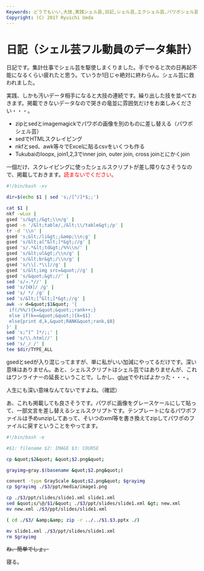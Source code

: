```yaml
---
Keywords: どうでもいい,大技,実践シェル芸,日記,シェル芸,エクシェル芸,パワポシェル芸
Copyright: (C) 2017 Ryuichi Ueda
---
```


# 日記（シェル芸フル動員のデータ集計）
日記です。集計仕事でシェル芸を駆使しまくりました。手でやると次の日再起不能になるくらい疲れたと思う。ていうか1日じゃ絶対に終わらん。シェル芸に救われました。

実践、しかも汚いデータ相手になると大技の連続です。繰り出した技を並べておきます。掲載できないデータなので哭きの竜並に雰囲気だけをお楽しみください・・・。

<!--more-->

<ul>
 <li>zipとsedとimagemagickでパワポの画像を別のものに差し替える（パワポシェル芸）</li>
 <li>sedでHTMLスクレイピング</li>
 <li>nkfとsed、awk等々でExcelに貼るcsvをいくつも作る</li>
 <li>Tukubaiのloopx, join1,2,3でinner join, outer join, cross joinとにかくjoin</li>
</ul>

一個だけ、スクレイピングに使ったシェルスクリプトが差し障りなさそうなので、掲載しておきます。<span style="color:red">読まないでください。</span>

```bash
#!/bin/bash -xv

dir=$(echo $1 | sed 's;/[^/]*$;;')

cat $1 |
nkf -wLux |
gsed 's/&gt;/&gt;\\n/g' |
gsed -n '/&lt;table/,/&lt;\\/table&gt;/p' |
tr -d '\\n' |
gsed 's;&lt;/li&gt;;&amp;\\n;g' |
gsed 's/&lt;a[^&lt;]*&gt;//g' |
gsed 's/.*&lt;td&gt;/%%\\n/' |
gsed 's/&lt;ul&gt;/\\n/g' |
gsed 's/&lt;br&gt;/\\n/g' |
gsed 's/\\[.*\\]//g' |
gsed 's/&lt;img src=&quot;//g' |
gsed 's/&quot;&gt;//' |
sed 's/→.*//' |
sed 's/[《》]/ /g' |
sed 's/ */ /g' |
sed 's/&lt;[^&lt;]*&gt;//g' |
awk -v d=&quot;$1&quot; '{
 if(/%%/){k=&quot;&quot;;rank++;}
 else if(k==&quot;&quot;){k=$1}
 else{print d,k,&quot;RANK&quot;rank,$0}
}' |
sed 's;^[^ ]*/;;' |
sed 's/\\.html//' |
sed 's/_/ /' |
tee $dir/TYPE_ALL
```

gsedとsedが入り混じってますが、単に私がいい加減にやってるだけです。深い意味はありません。あと、シェルスクリプトはシェル芸ではありませんが、これはワンライナーの延長ということで。しかし、<a href="http://blog.ueda.asia/?cat=457">glue</a>でやればよかった・・・。


人生にも深い意味なんてないですよね。（確認）

あ、これも掲載しても良さそうです。パワポに画像をグレースケールにして貼って、一部文言を差し替えるシェルスクリプトです。テンプレートになるパワポファイルは予めunzipしてあって、そいつのxml等を書き換えてzipしてパワポのファイルに戻すということをやってます。

```bash
#!/bin/bash -e

#$1: filename $2: IMAGE $3: COURSE

cp &quot;$2&quot; &quot;$2.png&quot;

grayimg=gray.$(basename &quot;$2.png&quot;)

convert -type GrayScale &quot;$2.png&quot; $grayimg
cp $grayimg ./$3/ppt/media/image1.png

cp ./$3/ppt/slides/slide1.xml slide1.xml
sed &quot;s/\@/$1/&quot; ./$3/ppt/slides/slide1.xml &gt; new.xml
mv new.xml ./$3/ppt/slides/slide1.xml

( cd ./$3/ &amp;&amp; zip -r ../../$1.$3.pptx ./)

mv slide1.xml ./$3/ppt/slides/slide1.xml
rm $grayimg
```

<del>ね、簡単でしょ。</del>

寝る。

